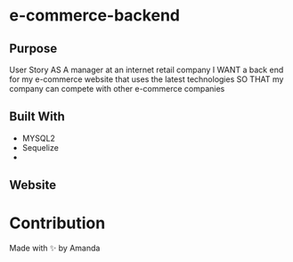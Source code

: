 # e-commerce-backend

## Purpose
User Story
AS A manager at an internet retail company
I WANT a back end for my e-commerce website that uses the latest technologies
SO THAT my company can compete with other e-commerce companies

## Built With
* MYSQL2
* Sequelize
* 

## Website


# Contribution
Made with ✨ by Amanda

### 
